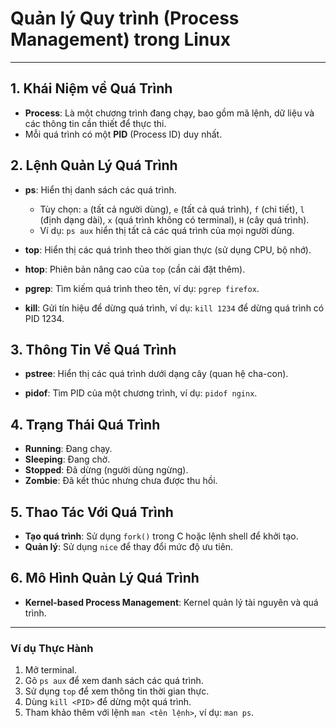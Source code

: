 ﻿# Quản lý Quy trình (Process Management) trong Linux

---

## 1. Khái Niệm về Quá Trình
- **Process**: Là một chương trình đang chạy, bao gồm mã lệnh, dữ liệu và các thông tin cần thiết để thực thi.
- Mỗi quá trình có một **PID** (Process ID) duy nhất.

## 2. Lệnh Quản Lý Quá Trình
- **ps**: Hiển thị danh sách các quá trình.
  - Tùy chọn: `a` (tất cả người dùng), `e` (tất cả quá trình), `f` (chi tiết), `l` (định dạng dài), `x` (quá trình không có terminal), `H` (cây quá trình).
  - Ví dụ: `ps aux` hiển thị tất cả các quá trình của mọi người dùng.
  
- **top**: Hiển thị các quá trình theo thời gian thực (sử dụng CPU, bộ nhớ).
  
- **htop**: Phiên bản nâng cao của `top` (cần cài đặt thêm).

- **pgrep**: Tìm kiếm quá trình theo tên, ví dụ: `pgrep firefox`.

- **kill**: Gửi tín hiệu để dừng quá trình, ví dụ: `kill 1234` để dừng quá trình có PID 1234.

## 3. Thông Tin Về Quá Trình
- **pstree**: Hiển thị các quá trình dưới dạng cây (quan hệ cha-con).
  
- **pidof**: Tìm PID của một chương trình, ví dụ: `pidof nginx`.

## 4. Trạng Thái Quá Trình
- **Running**: Đang chạy.
- **Sleeping**: Đang chờ.
- **Stopped**: Đã dừng (người dùng ngừng).
- **Zombie**: Đã kết thúc nhưng chưa được thu hồi.

## 5. Thao Tác Với Quá Trình
- **Tạo quá trình**: Sử dụng `fork()` trong C hoặc lệnh shell để khởi tạo.
- **Quản lý**: Sử dụng `nice` để thay đổi mức độ ưu tiên.

## 6. Mô Hình Quản Lý Quá Trình
- **Kernel-based Process Management**: Kernel quản lý tài nguyên và quá trình.

---

### Ví dụ Thực Hành
1. Mở terminal.
2. Gõ `ps aux` để xem danh sách các quá trình.
3. Sử dụng `top` để xem thông tin thời gian thực.
4. Dùng `kill <PID>` để dừng một quá trình.
5. Tham khảo thêm với lệnh `man <tên lệnh>`, ví dụ: `man ps`.
